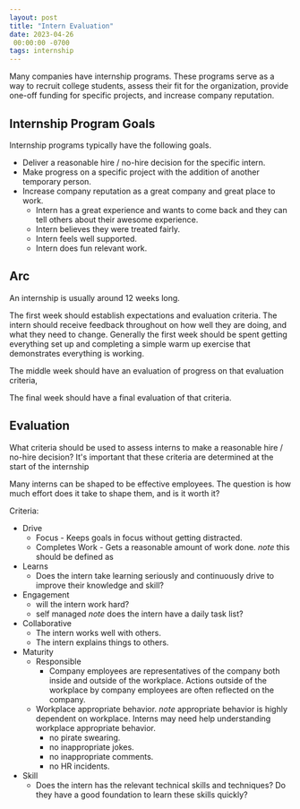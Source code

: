 ```yaml
---
layout: post
title: "Intern Evaluation"
date: 2023-04-26
 00:00:00 -0700
tags: internship
---
```


Many companies have internship programs. These programs serve as a way to recruit college students, assess their fit for the organization, provide one-off funding for specific projects, and increase company reputation.

## Internship Program Goals

Internship programs typically have the following goals.

- Deliver a reasonable hire / no-hire decision for the specific intern.
- Make progress on a specific project with the addition of another temporary person.
- Increase company reputation as a great company and great place to work.
    - Intern has a great experience and wants to come back and they can tell others about their awesome experience.
    - Intern believes they were treated fairly.
    - Intern feels well supported.
    - Intern does fun relevant work.

## Arc

An internship is usually around 12 weeks long.

The first week should establish expectations and evaluation criteria. The intern should receive feedback throughout on how well they are doing, and what they need to change. Generally the first week should be spent getting everything set up and completing a simple warm up exercise that demonstrates everything is working.

The middle week should have an evaluation of progress on that evaluation criteria,

The final week should have a final evaluation of that criteria.

## Evaluation

What criteria should be used to assess interns to make a reasonable hire / no-hire decision? It's important that these criteria are determined at the start of the internship

Many interns can be shaped to be effective employees. The question is how much effort does it take to shape them, and is it worth it?

Criteria:

- Drive
    - Focus - Keeps goals in focus without getting distracted.
    - Completes Work - Gets a reasonable amount of work done. _note_ this should be defined as
- Learns
    - Does the intern take learning seriously and continuously drive to improve their knowledge and skill?
- Engagement
    - will the intern work hard?
    - self managed _note_ does the intern have a daily task list?
- Collaborative
    - The intern works well with others.
    - The intern explains things to others.
- Maturity
    - Responsible
        - Company employees are representatives of the company both inside and outside of the workplace. Actions outside of the workplace by company employees are often reflected on the company.
    - Workplace appropriate behavior. _note_ appropriate behavior is highly dependent on workplace. Interns may need help understanding workplace appropriate behavior.
        - no pirate swearing.
        - no inappropriate jokes.
        - no inappropriate comments.
        - no HR incidents.
- Skill
    - Does the intern has the relevant technical skills and techniques? Do they have a good foundation to learn these skills quickly?
